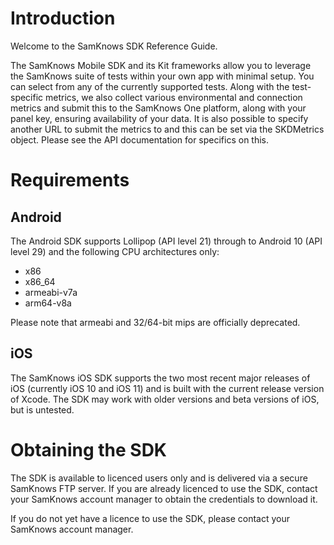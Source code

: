 # Introduction

Welcome to the SamKnows SDK Reference Guide.

The SamKnows Mobile SDK and its Kit frameworks allow you to leverage the SamKnows suite of tests within your own app with minimal setup. You can select from any of the currently supported tests. Along with the test-specific metrics, we also collect various environmental and connection metrics and submit this to the SamKnows One platform, along with your panel key, ensuring availability of your data. It is also possible to specify another URL to submit the metrics to and this can be set via the SKDMetrics object. Please see the API documentation for specifics on this.

# Requirements

## Android
The Android SDK supports Lollipop (API level 21) through to Android 10 (API level 29) and the following CPU architectures only:

* x86
* x86_64
* armeabi-v7a
* arm64-v8a

Please note that armeabi and 32/64-bit mips are officially deprecated.

## iOS
The SamKnows iOS SDK supports the two most recent major releases of iOS (currently iOS 10 and iOS 11) and is built with the current release version of Xcode. The SDK may work with older versions and beta versions of iOS, but is untested.

# Obtaining the SDK

The SDK is available to licenced users only and is delivered via a secure SamKnows FTP server. If you are already licenced to use the SDK, contact your SamKnows account manager to obtain the credentials to download it.

If you do not yet have a licence to use the SDK, please contact your SamKnows account manager.
